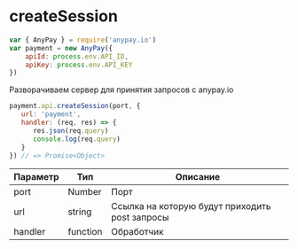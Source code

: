 # createSession

```js
var { AnyPay } = require('anypay.io')
var payment = new AnyPay({
    apiId: process.env.API_ID,
    apiKey: process.env.API_KEY
})
```

Разворачиваем сервер для принятия запросов с anypay.io
```js
payment.api.createSession(port, {
   url: 'payment',
   handler: (req, res) => {
      res.json(req.query)
      console.log(req.query)
   }
}) // => Promise<Object>
```
| Параметр | Тип | Описание | 
|------------------|-------|------------------|
| port | Number | Порт |
| url | string | Ссылка на которую будут приходить post запросы |
| handler | function | Обработчик |